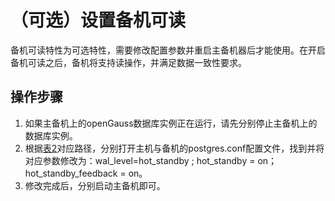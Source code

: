 # （可选）设置备机可读<a name="ZH-CN_TOPIC_0249784573"></a>

备机可读特性为可选特性，需要修改配置参数并重启主备机器后才能使用。在开启备机可读之后，备机将支持读操作，并满足数据一致性要求。

## 操作步骤<a name="section1726123816195"></a>

1.  如果主备机上的openGauss数据库实例正在运行，请先分别停止主备机上的数据库实例。
2.  根据[表2](配置数据库主节点信息.md#zh-cn_topic_0241802596_table15838192510429)对应路径，分别打开主机与备机的postgres.conf配置文件，找到并将对应参数修改为：wal\_level=hot\_standby ; hot\_standby = on；hot\_standby\_feedback = on。
3.  修改完成后，分别启动主备机即可。

